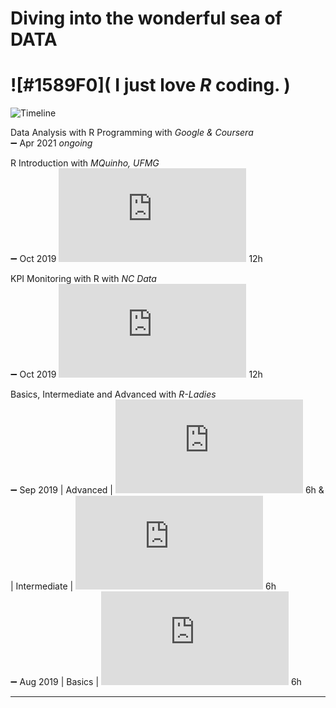 # Diving into the wonderful sea of DATA
# ![#1589F0]( I just love *_R_* coding. )

![Timeline](https://github.com/RosanaFSS/Timeline/blob/R-coding/giphy.gif)

Data Analysis with R Programming with _Google & Coursera_\
:heavy_minus_sign: Apr 2021 _ongoing_

R Introduction with _MQuinho, UFMG_\
:heavy_minus_sign: Oct 2019 ![certificate](https://github.com/RosanaFSS/Timeline/blob/R-coding/04%20%20MQuinho%2C%20Introdu%C3%A7%C3%A3o%20R%2C%20out%202019.pdf) 12h

KPI Monitoring with R with _NC Data_\
:heavy_minus_sign: Oct 2019 ![certificate](https://github.com/RosanaFSS/Timeline/blob/R-coding/05%20%20NC%20Data%2C%20Monitoramento%20de%20Indicadores%20com%20R%2C%20out%202019.pdf) 12h

Basics, Intermediate and Advanced with _R-Ladies_\
:heavy_minus_sign: Sep 2019   | Advanced | ![certificate]( https://github.com/RosanaFSS/Timeline/blob/R-coding/03%20%20R%20Avan%C3%A7ado%2C%20set%202019.pdf) 6h  & 
| Intermediate | ![certificate]( https://github.com/RosanaFSS/Timeline/blob/R-coding/02%20%20R%20Intermedi%C3%A1rio%2C%20set%202019.pdf) 6h\
:heavy_minus_sign: Aug 2019  | Basics | ![certificate]( https://github.com/RosanaFSS/Timeline/blob/R-coding/01%20%20R%20B%C3%A1sico.%20ago%202019.pdf) 6h

__________________________________________
